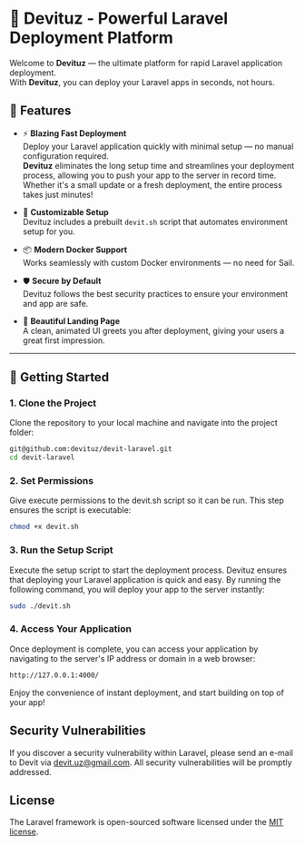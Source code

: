 # 🚀 Devituz - Powerful Laravel Deployment Platform

Welcome to **Devituz** — the ultimate platform for rapid Laravel application deployment.  
With **Devituz**, you can deploy your Laravel apps in seconds, not hours.

## 🌟 Features

- ⚡ **Blazing Fast Deployment**  
  Deploy your Laravel application quickly with minimal setup — no manual configuration required.  
  **Devituz** eliminates the long setup time and streamlines your deployment process, allowing you to push your app to the server in record time. Whether it's a small update or a fresh deployment, the entire process takes just minutes!

- 🔧 **Customizable Setup**  
  Devituz includes a prebuilt `devit.sh` script that automates environment setup for you.

- 📦 **Modern Docker Support**  
  Works seamlessly with custom Docker environments — no need for Sail.

- 🛡️ **Secure by Default**  
  Devituz follows the best security practices to ensure your environment and app are safe.

- 🎨 **Beautiful Landing Page**  
  A clean, animated UI greets you after deployment, giving your users a great first impression.

---

## 🚀 Getting Started

### 1. Clone the Project
Clone the repository to your local machine and navigate into the project folder:

```bash
git@github.com:devituz/devit-laravel.git
cd devit-laravel
```

### 2. Set Permissions
Give execute permissions to the devit.sh script so it can be run. This step ensures the script is executable:

```bash
chmod +x devit.sh
```

### 3. Run the Setup Script
Execute the setup script to start the deployment process. Devituz ensures that deploying your Laravel application is quick and easy. By running the following command, you will deploy your app to the server instantly:

```bash
sudo ./devit.sh
```
### 4. Access Your Application
Once deployment is complete, you can access your application by navigating to the server's IP address or domain in a web browser:

```bash
http://127.0.0.1:4000/
```
Enjoy the convenience of instant deployment, and start building on top of your app!



## Security Vulnerabilities

If you discover a security vulnerability within Laravel, please send an e-mail to Devit via [devit.uz@gmail.com](mailto:devit.uz@gmail.com). All security vulnerabilities will be promptly addressed.

## License

The Laravel framework is open-sourced software licensed under the [MIT license](https://devit.uz/licenses/devit-laravel).
